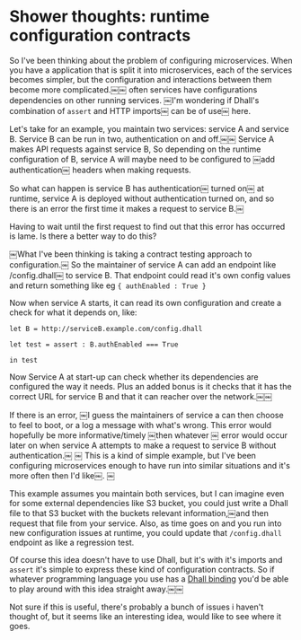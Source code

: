 # Shower thoughts: runtime configuration contracts

So I've been thinking about the problem of configuring microservices. When you have a application that is split it into microservices, each of the services becomes simpler, but the configuration and interactions between them become more complicated.￼￼ often services have configurations dependencies on other running services. ￼I'm wondering if Dhall's combination of `assert` and HTTP imports￼ can be of use￼ here.

Let's take for an example, you maintain two services: service A and service B. Service B can be run in two, authentication on and off.￼￼ Service A makes API requests against service B, So depending on the runtime configuration of B, service A will maybe need to be configured to ￼add authentication￼ headers when making requests.

So what can happen is service B has authentication￼ turned on￼ at runtime, service A is deployed without authentication turned on, and so there is an error the first time it makes a request to service B.￼ 

Having to wait until the first request to find out that this error has occurred is lame. Is there a better way to do this?

￼What I've been thinking is taking a contract testing approach to configuration.￼ So the maintainer of service A can add an endpoint like /config.dhall￼ to service B. That endpoint could read it's own config values and return something like eg `{ authEnabled : True }`

Now when service A starts, it can read its own configuration and create a check for what it depends on, like:

```
let B = http://serviceB.example.com/config.dhall

let test = assert : B.authEnabled === True

in test
```

Now Service A at start-up can check whether its dependencies are configured the way it needs. Plus an added bonus is it checks that it has the correct URL for service B and that it can reacher over the network.￼￼

If there is an error, ￼I guess the maintainers of service a can then choose to feel to boot, or a log a message with what's wrong. This error would hopefully be more informative/timely ￼then whatever ￼ error would occur later on when service A attempts to make a request to service B without authentication.￼
￼
This is a kind of simple example, but I've been configuring microservices enough to have run into similar situations and it's more often then I'd like￼. ￼

This example assumes you maintain both services, but I can imagine even for some external dependencies like S3 bucket, you could just write a Dhall file to that S3 bucket with the buckets relevant information,￼and then request that file from your service. Also, as time goes on and you run into new configuration issues at runtime, you could update that `/config.dhall` endpoint as like a regression test.

Of course this idea doesn't have to use Dhall, but it's with it's imports and `assert` it's simple to express these kind of configuration contracts. So if whatever programming language you use has a [Dhall binding](https://github.com/dhall-lang/awesome-dhall#binding) you'd be able to play around with this idea straight away.￼￼

Not sure if this is useful, there's probably a bunch of issues i haven't thought of, but it seems like an interesting idea, would like to see where it goes.
